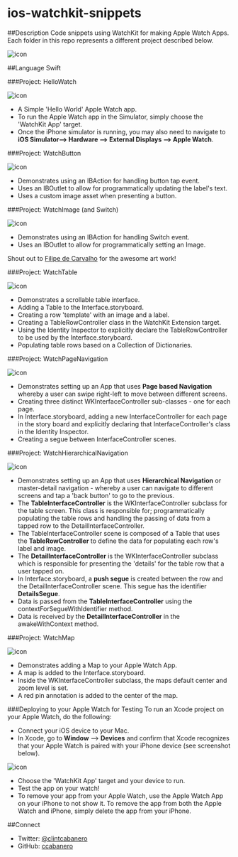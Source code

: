 ios-watchkit-snippets
=====================

##Description
Code snippets using WatchKit for making Apple Watch Apps.  Each folder in this repo represents a different project described below.

![icon](imgs/watchkit.png)

##Language
Swift

###Project: HelloWatch

![icon](imgs/screen_hello.png)

* A Simple 'Hello World' Apple Watch app.
* To run the Apple Watch app in the Simulator, simply choose the 'WatchKit App' target.
* Once the iPhone simulator is running, you may also need to navigate to __iOS Simulator--> Hardware --> External Displays --> Apple Watch__.

###Project: WatchButton 

![icon](imgs/screen_button.png)

* Demonstrates using an IBAction for handling button tap event.
* Uses an IBOutlet to allow for programmatically updating the label's text. 
* Uses a custom image asset when presenting a button.

###Project: WatchImage (and Switch)

![icon](imgs/screen_image.png)

* Demonstrates using an IBAction for handling Switch event.
* Uses an IBOutlet to allow for programmatically setting an Image.

Shout out to [Filipe de Carvalho](https://www.behance.net/gallery/17998561/Star-Wars-Long-Shadow-Flat-Design-Icons) for the awesome art work!

###Project: WatchTable

![icon](imgs/screen_table.png)

* Demonstrates a scrollable table interface.
* Adding a Table to the Interface.storyboard.
* Creating a row 'template' with an image and a label.
* Creating a TableRowController class in the WatchKit Extension target.
* Using the Identity Inspector to explicitly declare the TableRowController to be used by the Interface.storyboard.
* Populating table rows based on a Collection of Dictionaries.

###Project: WatchPageNavigation

![icon](imgs/screen_page_navigation.png)

* Demonstrates setting up an App that uses __Page based Navigation__ whereby a user can swipe right-left to move between different screens.
* Creating three distinct WKInterfaceController sub-classes - one for each page.
* In Interface.storyboard, adding a new InterfaceController for each page in the story board and explicitly declaring that InterfaceController's class in the Identity Inspector.
* Creating a segue between InterfaceController scenes.

###Project: WatchHierarchicalNavigation

![icon](imgs/screen_master_detail_navigation.png)

* Demonstrates setting up an App that uses __Hierarchical Navigation__ or master-detail navigation - whereby a user can navigate to different screens and tap a 'back button' to go to the previous.
* The __TableInterfaceController__ is the WKInterfaceController subclass for the table screen.  This class is responsible for; programmatically populating the table rows and handling the passing of data from a tapped row to the DetailInterfaceController.
* The TableInterfaceController scene is composed of a Table that uses the __TableRowController__ to define the data for populating each row's label and image.
* The __DetailInterfaceController__ is the WKInterfaceController subclass which is responsible for presenting the 'details' for the table row that a user tapped on.
* In Interface.storyboard, a __push segue__ is created between the row and the DetailInterfaceController scene.  This segue has the identifier __DetailsSegue__.
* Data is passed from the __TableInterfaceController__ using the contextForSegueWithIdentifier method.
* Data is received by the __DetailInterfaceController__ in the awakeWithContext method.

###Project: WatchMap

![icon](imgs/screen_watchmap.png)

* Demonstrates adding a Map to your Apple Watch App. 
* A map is added to the Interface.storyboard.
* Inside the WKInterfaceController subclass, the maps default center and zoom level is set.  
* A red pin annotation is added to the center of the map.

###Deploying to your Apple Watch for Testing
To run an Xcode project on your Apple Watch, do the following:

* Connect your iOS device to your Mac.
* In Xcode, go to __Window__ --> __Devices__ and confirm that Xcode recognizes that your Apple Watch is paired with your iPhone device (see screenshot below).

![icon](imgs/xcode_devices.png)

* Choose the 'WatchKit App' target and your device to run. 
* Test the app on your watch!
* To remove your app from your Apple Watch, use the Apple Watch App on your iPhone to not show it.  To remove the app from both the Apple Watch and iPhone, simply delete the app from your iPhone.

##Connect
* Twitter: [@clintcabanero](http://twitter.com/clintcabanero)
* GitHub: [ccabanero](http:///github.com/ccabanero)